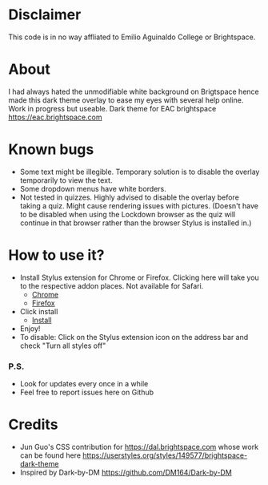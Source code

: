 # Disclaimer
This code is in no way affliated to Emilio Aguinaldo College or Brightspace.

# About
I had always hated the unmodifiable white background on Brigtspace hence made this dark theme overlay to ease my eyes with several help online. Work in progress but useable. Dark theme for EAC brightspace https://eac.brightspace.com

# Known bugs
* Some text might be illegible. Temporary solution is to disable the overlay temporarily to view the text. 
* Some dropdown menus have white borders.
* Not tested in quizzes. Highly advised to disable the overlay before taking a quiz. Might cause rendering issues with pictures. (Doesn't have to be disabled when using the Lockdown browser as the quiz will continue in that browser rather than the browser Stylus is installed in.)

# How to use it?
* Install Stylus extension for Chrome or Firefox. Clicking here will take you to the respective addon places. Not available for Safari.
  * [Chrome](https://chrome.google.com/webstore/detail/stylus/clngdbkpkpeebahjckkjfobafhncgmne)
  * [Firefox](https://addons.mozilla.org/en-US/firefox/addon/styl-us/?utm_source=addons.mozilla.org&utm_medium=referral&utm_content=search)
* Click install 
  * [Install](https://raw.githubusercontent.com/TheMadRuffian/EACbrightspaceDARK/main/brightspaceDARK.user.css)
* Enjoy!
* To disable: Click on the Stylus extension icon on the address bar and check "Turn all styles off" 

### P.S.
* Look for updates every once in a while
* Feel free to report issues here on Github

# Credits
* Jun Guo's CSS contribution for https://dal.brightspace.com whose work can be found here https://userstyles.org/styles/149577/brightspace-dark-theme 
* Inspired by Dark-by-DM https://github.com/DM164/Dark-by-DM
